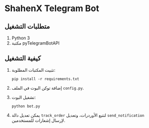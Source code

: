 # ShahenX Telegram Bot

## متطلبات التشغيل
1. Python 3
2. مكتبة pyTelegramBotAPI

## كيفية التشغيل
1. تثبيت المكتبات المطلوبة:
    ```
    pip install -r requirements.txt
    ```

2. إضافة توكن البوت في الملف `config.py`.
3. تشغيل البوت:
    ```
    python bot.py
    ```

4. يمكن تعديل دالة `track_order` لتتبع الأوردرات، وتعديل `send_notification` لإرسال إشعارات للمستخدمين.
